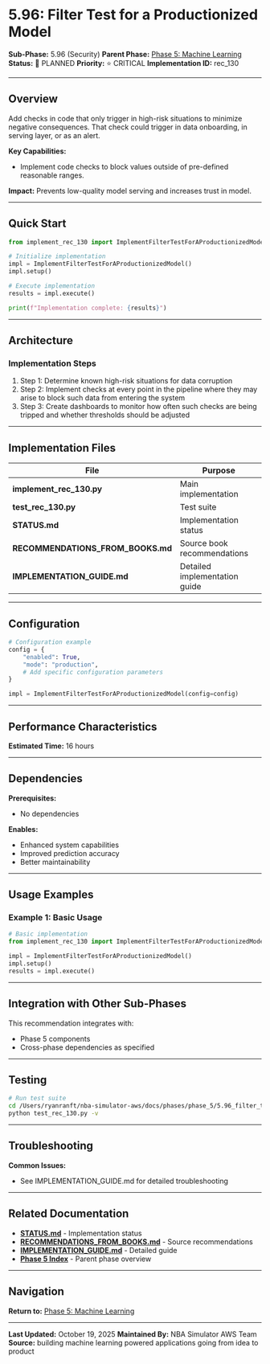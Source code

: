 # 5.96: Filter Test for a Productionized Model

**Sub-Phase:** 5.96 (Security)
**Parent Phase:** [Phase 5: Machine Learning](../PHASE_5_INDEX.md)
**Status:** 🔵 PLANNED
**Priority:** ⭐ CRITICAL
**Implementation ID:** rec_130

---

## Overview

Add checks in code that only trigger in high-risk situations to minimize negative consequences. That check could trigger in data onboarding, in serving layer, or as an alert.

**Key Capabilities:**
- Implement code checks to block values outside of pre-defined reasonable ranges.

**Impact:**
Prevents low-quality model serving and increases trust in model.

---

## Quick Start

```python
from implement_rec_130 import ImplementFilterTestForAProductionizedModel

# Initialize implementation
impl = ImplementFilterTestForAProductionizedModel()
impl.setup()

# Execute implementation
results = impl.execute()

print(f"Implementation complete: {results}")
```

---

## Architecture

### Implementation Steps

1. Step 1: Determine known high-risk situations for data corruption
2. Step 2: Implement checks at every point in the pipeline where they may arise to block such data from entering the system
3. Step 3: Create dashboards to monitor how often such checks are being tripped and whether thresholds should be adjusted

---

## Implementation Files

| File | Purpose |
|------|---------|
| **implement_rec_130.py** | Main implementation |
| **test_rec_130.py** | Test suite |
| **STATUS.md** | Implementation status |
| **RECOMMENDATIONS_FROM_BOOKS.md** | Source book recommendations |
| **IMPLEMENTATION_GUIDE.md** | Detailed implementation guide |

---

## Configuration

```python
# Configuration example
config = {
    "enabled": True,
    "mode": "production",
    # Add specific configuration parameters
}

impl = ImplementFilterTestForAProductionizedModel(config=config)
```

---

## Performance Characteristics

**Estimated Time:** 16 hours

---

## Dependencies

**Prerequisites:**
- No dependencies

**Enables:**
- Enhanced system capabilities
- Improved prediction accuracy
- Better maintainability

---

## Usage Examples

### Example 1: Basic Usage

```python
# Basic implementation
from implement_rec_130 import ImplementFilterTestForAProductionizedModel

impl = ImplementFilterTestForAProductionizedModel()
impl.setup()
results = impl.execute()
```

---

## Integration with Other Sub-Phases

This recommendation integrates with:
- Phase 5 components
- Cross-phase dependencies as specified

---

## Testing

```bash
# Run test suite
cd /Users/ryanranft/nba-simulator-aws/docs/phases/phase_5/5.96_filter_test_for_a_productionized_model
python test_rec_130.py -v
```

---

## Troubleshooting

**Common Issues:**
- See IMPLEMENTATION_GUIDE.md for detailed troubleshooting

---

## Related Documentation

- **[STATUS.md](STATUS.md)** - Implementation status
- **[RECOMMENDATIONS_FROM_BOOKS.md](RECOMMENDATIONS_FROM_BOOKS.md)** - Source recommendations
- **[IMPLEMENTATION_GUIDE.md](IMPLEMENTATION_GUIDE.md)** - Detailed guide
- **[Phase 5 Index](../PHASE_5_INDEX.md)** - Parent phase overview

---

## Navigation

**Return to:** [Phase 5: Machine Learning](../PHASE_5_INDEX.md)

---

**Last Updated:** October 19, 2025
**Maintained By:** NBA Simulator AWS Team
**Source:** building machine learning powered applications going from idea to product
